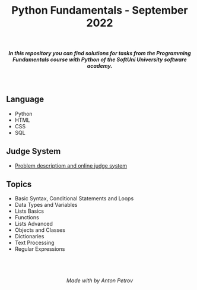 <h1 align="center">
Python Fundamentals - September 2022
</h1>

<br/>

<h5 align="center">
In this repository you can find solutions for tasks from the Programming Fundamentals course with Python of the SoftUni University software academy.
</h5>

<br/>

## Language

- Python
- HTML
- CSS
- SQL

## Judge System

- [Problem descriptiom and online judge system](https://judge.softuni.org/Contests/#!/List/ByCategory/191/Python-Fundamentals)

## Topics

- Basic Syntax, Conditional Statements and Loops
- Data Types and Variables
- Lists Basics
- Functions
- Lists Advanced
- Objects and Classes
- Dictionaries
- Text Processing
- Regular Expressions

<br/>
<br/>

<h6 align="center"> Made with by Anton Petrov </h6>
